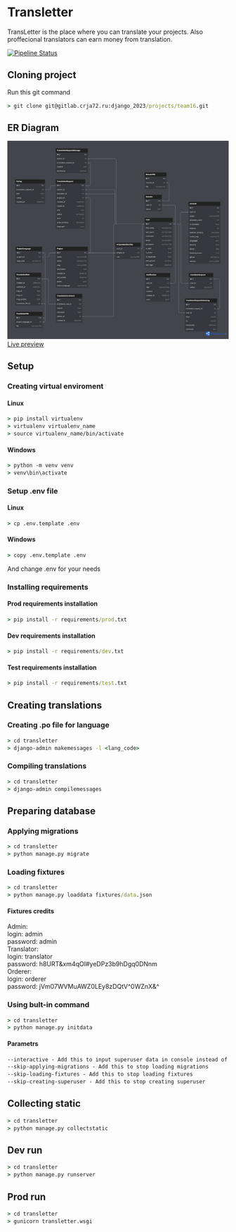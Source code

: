 # Transletter

TransLetter is the place where you can translate your projects. Also proffecional translators can earn money from translation.

[![Pipeline Status](https://gitlab.crja72.ru/django_2023/projects/team16/badges/main/pipeline.svg)](https://gitlab.crja72.ru/django_2023/projects/team16/-/pipelines)

## Cloning project

Run this git command

```cmd
> git clone git@gitlab.crja72.ru:django_2023/projects/team16.git
```

## ER Diagram

![ER diagram](ER.jpg)
[Live preview](https://dbdiagram.io/d/TransLetter-6562fe253be1495787bde329)

## Setup

### Creating virtual enviroment

#### Linux

```cmd
> pip install virtualenv
> virtualenv virtualenv_name
> source virtualenv_name/bin/activate
```

#### Windows

```cmd
> python -m venv venv
> venv\bin\activate
```

### Setup .env file

#### Linux

```cmd
> cp .env.template .env
```

#### Windows

```cmd
> copy .env.template .env
```

And change .env for your needs

### Installing requirements

#### Prod requirements installation

```cmd
> pip install -r requirements/prod.txt
```

#### Dev requirements installation

```cmd
> pip install -r requirements/dev.txt
```

#### Test requirements installation

```cmd
> pip install -r requirements/test.txt
```

## Creating translations

### Creating .po file for language

```cmd
> cd transletter
> django-admin makemessages -l <lang_code>
```

### Compiling translations

```cmd
> cd transletter
> django-admin compilemessages
```

## Preparing database

### Applying migrations

```cmd
> cd transletter
> python manage.py migrate
```

### Loading fixtures

```cmd
> cd transletter
> python manage.py loaddata fixtures/data.json
```

#### Fixtures credits

Admin:
<br>
login: admin
<br>
password: admin
<br>
Translator:
<br>
login: translator
<br>
password: h8URT&xm4qOI#yeDPz3b9hDgq0DNnm
<br>
Orderer:
<br>
login: orderer
<br>
password: jVm07WVMuAWZ0LEy8zDQtV^0WZnX&^
<br>

### Using bult-in command

```cmd
> cd transletter
> python manage.py initdata
```

#### Parametrs

```cmd
--interactive - Add this to input superuser data in console instead of getting it from env
--skip-applying-migrations - Add this to stop loading migrations
--skip-loading-fixtures - Add this to stop loading fixtures
--skip-creating-superuser - Add this to stop creating superuser
```

## Collecting static

```cmd
> cd transletter
> python manage.py collectstatic
```

## Dev run

```cmd
> cd transletter
> python manage.py runserver
```

## Prod run

```cmd
> cd transletter
> gunicorn transletter.wsgi
```
